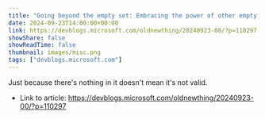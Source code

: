 ```yaml
---
title: "Going beyond the empty set: Embracing the power of other empty things"
date: 2024-09-23T14:00:00+00:00
link: https://devblogs.microsoft.com/oldnewthing/20240923-00/?p=110297
showShare: false
showReadTime: false
thumbnail: images/misc.png
tags: ["devblogs.microsoft.com"]
---
```

Just because there's nothing in it doesn't mean it's not valid.

- Link to article: https://devblogs.microsoft.com/oldnewthing/20240923-00/?p=110297